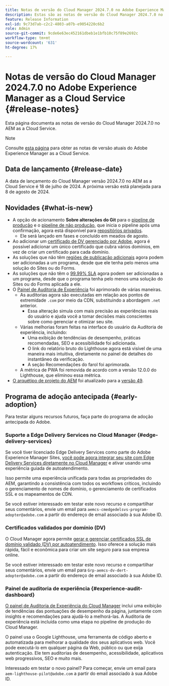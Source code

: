 ```yaml
---
title: Notas de versão do Cloud Manager 2024.7.0 no Adobe Experience Manager as a Cloud Service
description: Estas são as notas de versão do Cloud Manager 2024.7.0 no AEM as a Cloud Service.
feature: Release Information
exl-id: 9c73d7ab-c2c2-4803-a07b-e9054220c6b2
role: Admin
source-git-commit: 9cde6e63ec452161dbeb1e1bfb10c75f89e2692c
workflow-type: tm+mt
source-wordcount: '631'
ht-degree: 17%

---
```



# Notas de versão do Cloud Manager 2024.7.0 no Adobe Experience Manager as a Cloud Service {#release-notes}

Esta página documenta as notas de versão do Cloud Manager 2024.7.0 no AEM as a Cloud Service.

>[!NOTE]
>
>Consulte [esta página](/help/release-notes/release-notes-cloud/release-notes-current.md) para obter as notas de versão atuais do Adobe Experience Manager as a Cloud Service.

## Data de lançamento {#release-date}

A data de lançamento do Cloud Manager versão 2024.7.0 no AEM as a Cloud Service é 18 de julho de 2024. A próxima versão está planejada para 8 de agosto de 2024.

## Novidades {#what-is-new}

* A opção de acionamento **Sobre alterações do Git** para o [pipeline de produção](/help/implementing/cloud-manager/configuring-pipelines/configuring-production-pipelines.md#adding-production-pipeline) e o [pipeline de não produção](/help/implementing/cloud-manager/configuring-pipelines/configuring-non-production-pipelines.md#adding-non-production-pipeline), que inicia o pipeline após uma confirmação, agora está disponível para [repositórios privados](/help/implementing/cloud-manager/managing-code/private-repositories.md).
   * Ele será lançado em fases e concluído em meados de agosto.
* Ao adicionar um [certificado de DV gerenciado por Adobe](/help/implementing/cloud-manager/managing-ssl-certifications/add-ssl-certificate.md), agora é possível adicionar um único certificado que cubra vários domínios, em vez de criar um certificado para cada domínio.
* As soluções que não têm [regiões de publicação adicionais](/help/operations/additional-publish-regions.md) agora podem ser adicionadas a um programa, desde que ele tenha pelo menos uma solução do Sites ou do Forms.
* As soluções que não têm o [99.99% SLA](/help/implementing/cloud-manager/getting-access-to-aem-in-cloud/creating-production-programs.md#sla) agora podem ser adicionadas a um programa, desde que o programa tenha pelo menos uma solução do Sites ou do Forms aplicada a ele.
* O [Painel de Auditoria de Experiência](/help/implementing/cloud-manager/experience-audit-dashboard.md) foi aprimorado de várias maneiras.
   * As auditorias agora são executadas em relação aos pontos de extremidade `.com` por meio da CDN, substituindo a abordagem `.net` anterior.
      * Essa alteração simula com mais precisão as experiências reais do usuário e ajuda você a tomar decisões mais conscientes sobre como gerenciar e otimizar seu site.
   * Várias melhorias foram feitas na interface do usuário da Auditoria de experiência, incluindo:
      * Uma exibição de tendências de desempenho, práticas recomendadas, SEO e acessibilidade foi adicionada.
      * O link do relatório bruto do Lighthouse agora está visível de uma maneira mais intuitiva, diretamente no painel de detalhes do instantâneo da verificação.
      * A seção Recomendações do farol foi aprimorada.
   * A métrica de PWA foi removida de acordo com a versão 12.0.0 do Lighthouse, que eliminou essa métrica.
* [O arquétipo de projeto do AEM](https://experienceleague.adobe.com/docs/experience-manager-core-components/using/developing/archetype/overview.html?lang=pt-BR) foi atualizado para a [versão 49](https://github.com/adobe/aem-project-archetype/tree/aem-project-archetype-49).

## Programa de adoção antecipada {#early-adoption}

Para testar alguns recursos futuros, faça parte do programa de adoção antecipada do Adobe.

### Suporte a Edge Delivery Services no Cloud Manager {#edge-delivery-services}

Se você tiver licenciado Edge Delivery Services como parte do Adobe Experience Manager Sites, [você pode agora integrar seu site com Edge Delivery Services diretamente no Cloud Manager](/help/implementing/cloud-manager/edge-delivery/introduction-to-edge-delivery-services.md) e ativar usando uma experiência guiada de autoatendimento.

Isso permite uma experiência unificada para todas as propriedades do AEM, garantindo a consistência com todos os workflows críticos, incluindo o gerenciamento de nomes de domínio, o gerenciamento de certificados SSL e os mapeamentos de CDN.

Se você estiver interessado em testar este novo recurso e compartilhar seus comentários, envie um email para `aemcs-cmedgedelsvs-program-adopter@adobe.com` a partir do endereço de email associado à sua Adobe ID.

### Certificados validados por domínio (DV)

O Cloud Manager agora permite [gerar e gerenciar certificados SSL de domínio validado (DV) por autoatendimento](/help/implementing/cloud-manager/managing-ssl-certifications/add-ssl-certificate.md). Isso oferece a solução mais rápida, fácil e econômica para criar um site seguro para sua empresa online.

Se você estiver interessado em testar este novo recurso e compartilhar seus comentários, envie um email para `Grp-aemcs-dv-dert-adopter@adobe.com` a partir do endereço de email associado à sua Adobe ID.

### Painel de auditoria de experiência {#experience-audit-dashboard}

[O painel de Auditoria de Experiência do Cloud Manager](/help/implementing/cloud-manager/experience-audit-dashboard.md) inclui uma exibição de tendências das pontuações de desempenho da página, juntamente com insights e recomendações para ajudá-lo a melhorá-las. A Auditoria de experiência está incluída como uma etapa no pipeline de produção do Cloud Manager.

O painel usa o Google Lighthouse, uma ferramenta de código aberto e automatizada para melhorar a qualidade dos seus aplicativos web. Você pode executá-lo em qualquer página da Web, público ou que exija autenticação. Ele tem auditorias de desempenho, acessibilidade, aplicativos web progressivos, SEO e muito mais.

Interessado em testar o novo painel? Para começar, envie um email para `aem-lighthouse-pilot@adobe.com` a partir do email associado à sua Adobe ID.
